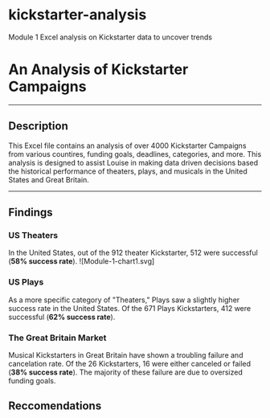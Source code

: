 # kickstarter-analysis
Module 1 Excel analysis on Kickstarter data to uncover trends

# An Analysis of Kickstarter Campaigns
---
## Description
This Excel file contains an analysis of over 4000 Kickstarter Campaigns from various countires, funding goals, deadlines, categories, and more. This analysis is designed to assist Louise in making data driven decisions based the historical performance of theaters, plays, and musicals in the United States and Great Britain. 

---
## Findings

### US Theaters
In the United States, out of the 912 theater Kickstarter, 512 were successful (**58% success rate**). ![Module-1-chart1.svg]

### US Plays
As a more specific category of "Theaters," Plays saw a slightly higher success rate in the United States. Of the 671 Plays Kickstarters, 412 were successful (**62% success rate**).

### The Great Britain Market

Musical Kickstarters in Great Britain have shown a troubling failure and cancelation rate. Of the 26 Kickstarters, 16 were either canceled or failed (**38% success rate**). The majority of these failure are due to oversized funding goals. 

## Reccomendations
